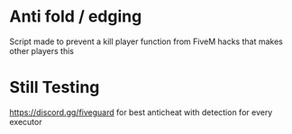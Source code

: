 # Anti fold / edging
Script made to prevent a kill player function from FiveM hacks that makes other players this 
# Still Testing

https://discord.gg/fiveguard for best anticheat with detection for every executor
